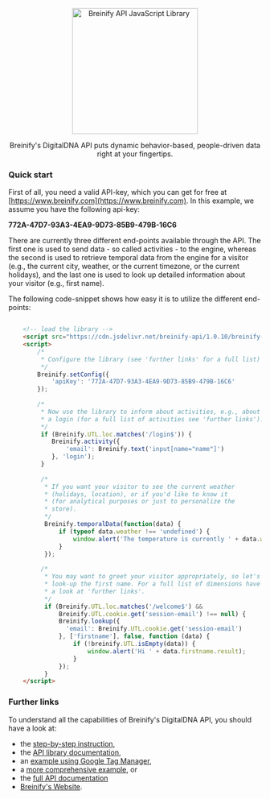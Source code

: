 <p align="center">
  <img src="https://www.breinify.com/img/Breinify_logo.png" alt="Breinify API JavaScript Library" width="250">
</p>

<p align="center">
Breinify's DigitalDNA API puts dynamic behavior-based, people-driven data right at your fingertips.
</p>

### Quick start
First of all, you need a valid API-key, which you can get for free at [https://www.breinify.com](https://www.breinify.com). In this example, we assume you have the following api-key:

**772A-47D7-93A3-4EA9-9D73-85B9-479B-16C6**

There are currently three different end-points available through the API. The first one is used to send data - so called activities - to the engine, whereas the second is used to retrieve temporal data from the engine for a visitor (e.g., the current city, weather, or the current timezone, or the current holidays), and the last one is used to look up detailed information about your visitor (e.g., first name).

The following code-snippet shows how easy it is to utilize the different end-points:

```html

    <!-- load the library -->
    <script src="https://cdn.jsdelivr.net/breinify-api/1.0.10/breinify-api.min.js"></script>
    <script>
        /*
         * Configure the library (see 'further links' for a full list)
         */
        Breinify.setConfig({
            'apiKey': '772A-47D7-93A3-4EA9-9D73-85B9-479B-16C6'
        });
        
        /*
         * Now use the library to inform about activities, e.g., about
         * a login (for a full list of activities see 'further links').
         */
         if (Breinify.UTL.loc.matches('/login$')) {
            Breinify.activity({
                'email': Breinify.text('input[name="name"]')
            }, 'login');
         }
         
         /*
          * If you want your visitor to see the current weather 
          * (holidays, location), or if you'd like to know it 
          * (for analytical purposes or just to personalize the 
          * store).
          */
          Breinify.temporalData(function(data) {
              if (typeof data.weather !== 'undefined') {
                  window.alert('The temperature is currently ' + data.weather.temperature);
              }
          });
          
         /*
          * You may want to greet your visitor appropriately, so let's
          * look-up the first name. For a full list of dimensions have
          * a look at 'further links'.
          */
          if (Breinify.UTL.loc.matches('/welcome$') &&
              Breinify.UTL.cookie.get('session-email') !== null) {
              Breinify.lookup({
                'email': Breinify.UTL.cookie.get('session-email')
              }, ['firstname'], false, function (data) {
                  if (!breinify.UTL.isEmpty(data)) {
                      window.alert('Hi ' + data.firstname.result);
                  }
              });
          }
    </script>
```

### Further links
To understand all the capabilities of Breinify's DigitalDNA API, you should have a look at:

* the [step-by-step instruction](documentation/step-by-step.md),
* the [API library documentation](documentation/api.md),
* an [example using Google Tag Manager](documentation/example-google-tag-manager.md),
* a [more comprehensive example](documentation/example-comprehensive.md), or
* the [full API documentation](https://www.breinify.com/documentation/index.html)
* [Breinify's Website](https://www.breinify.com).